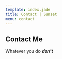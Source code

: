 ```yaml
---
template: index.jade
title: Contact | Sunset
menu: contact
---
```


Contact Me
----------

Whatever you do ***don't***
